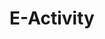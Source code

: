---
title: "E-Activity"
desc: "E-Activity (Sistem Informasi Aktifitas Kerja)"
logo: /aplikasi-daerah/logo/e-activity.png
eurl: https://aktivitas.kalbarprov.go.id/
---